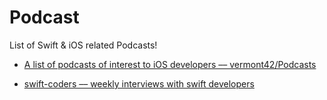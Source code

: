 # Podcast

List of Swift & iOS related Podcasts!

- [A list of podcasts of interest to iOS developers –– vermont42/Podcasts](https://github.com/vermont42/Podcasts)

- [swift-coders –– weekly interviews with swift developers](https://itunes.apple.com/us/podcast/swiftcoders-weekly-interviews-with-swift-developers/id1082937962?mt=2)
